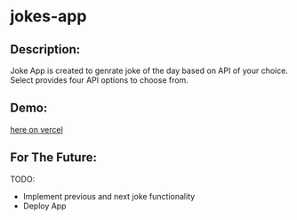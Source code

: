 # jokes-app

## Description:

Joke App is created to genrate joke of the day based on API of your choice. Select provides four API options to choose from.

## Demo: 
[here on vercel](jokes-fwp83rlms-juditycs-projects.vercel.app)
## For The Future:

TODO:

- Implement previous and next joke functionality
- Deploy App
